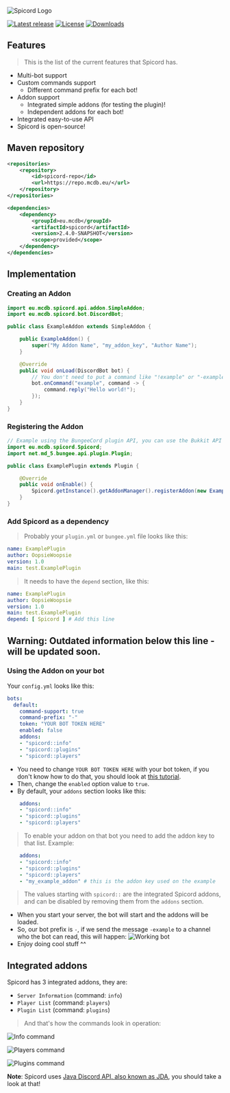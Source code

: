 ![Spicord Logo](https://i.imgur.com/FniEBrc.png)

[![Latest release](https://img.shields.io/github/release/OopsieWoopsie/Spicord.svg)](https://github.com/OopsieWoopsie/Spicord/releases/latest)
[![License](https://img.shields.io/github/license/OopsieWoopsie/Spicord.svg)](https://github.com/OopsieWoopsie/Spicord/blob/master/LICENSE)
[![Downloads](https://img.shields.io/github/downloads/OopsieWoopsie/Spicord/total.svg)](https://github.com/OopsieWoopsie/Spicord/releases)

## Features
> This is the list of the current features that Spicord has.
* Multi-bot support
* Custom commands support
  * Different command prefix for each bot!
* Addon support
  * Integrated simple addons (for testing the plugin)!
  * Independent addons for each bot!
* Integrated easy-to-use API
* Spicord is open-source!

## Maven repository
```xml
<repositories>
    <repository>
        <id>spicord-repo</id>
        <url>https://repo.mcdb.eu/</url>
    </repository>
</repositories>

<dependencies>
    <dependency>
        <groupId>eu.mcdb</groupId>
        <artifactId>spicord</artifactId>
        <version>2.4.0-SNAPSHOT</version>
        <scope>provided</scope>
    </dependency>
</dependencies>
```

## Implementation
### Creating an Addon
```java
import eu.mcdb.spicord.api.addon.SimpleAddon;
import eu.mcdb.spicord.bot.DiscordBot;

public class ExampleAddon extends SimpleAddon {

    public ExampleAddon() {
        super("My Addon Name", "my_addon_key", "Author Name");
    }

    @Override
    public void onLoad(DiscordBot bot) {
        // You don't need to put a command like "!example" or "-example", because the command prefix is configured apart.
        bot.onCommand("example", command -> {
            command.reply("Hello world!");
        });
    }
}
```
### Registering the Addon
```java
// Example using the BungeeCord plugin API, you can use the Bukkit API if you want ^^
import eu.mcdb.spicord.Spicord;
import net.md_5.bungee.api.plugin.Plugin;

public class ExamplePlugin extends Plugin {

    @Override
    public void onEnable() {
        Spicord.getInstance().getAddonManager().registerAddon(new ExampleAddon()); // Register the addon
    }
}
```
### Add Spicord as a dependency
> Probably your `plugin.yml` or `bungee.yml` file looks like this:
```yaml
name: ExamplePlugin
author: OopsieWoopsie
version: 1.0
main: test.ExamplePlugin
```
> It needs to have the `depend` section, like this:
```yaml
name: ExamplePlugin
author: OopsieWoopsie
version: 1.0
main: test.ExamplePlugin
depend: [ Spicord ] # Add this line
```

## Warning: Outdated information below this line - will be updated soon.

### Using the Addon on your bot
Your `config.yml` looks like this:
```yaml
bots:
  default:
    command-support: true
    command-prefix: "-"
    token: "YOUR BOT TOKEN HERE"
    enabled: false
    addons:
    - "spicord::info"
    - "spicord::plugins"
    - "spicord::players"
```
* You need to change `YOUR BOT TOKEN HERE` with your bot token, if you don't know how to do that, you should look at [this tutorial](https://github.com/reactiflux/discord-irc/wiki/Creating-a-discord-bot-&-getting-a-token).
* Then, change the `enabled` option value to `true`.
* By default, your `addons` section looks like this:
```yaml
    addons:
    - "spicord::info"
    - "spicord::plugins"
    - "spicord::players"
```
> To enable your addon on that bot you need to add the addon key to that list. Example:
```yaml
    addons:
    - "spicord::info"
    - "spicord::plugins"
    - "spicord::players"
    - "my_example_addon" # this is the addon key used on the example
```
> The values starting with `spicord::` are the integrated Spicord addons, and can be disabled by removing them from the `addons` section.
* When you start your server, the bot will start and the addons will be loaded.
* So, our bot prefix is `-`, if we send the message `-example` to a channel who the bot can read, this will happen:
![Working bot](https://i.imgur.com/a8H8O5E.png)
* Enjoy doing cool stuff ^^

## Integrated addons
Spicord has 3 integrated addons, they are:
* `Server Information` (command: `info`)
* `Player List` (command: `players`)
* `Plugin List` (command: `plugins`)

> And that's how the commands look in operation:

![Info command](https://i.imgur.com/IwbntNw.png)

![Players command](https://i.imgur.com/iRCvBo9.png)

![Plugins command](https://i.imgur.com/IAIAk2z.png)


**Note**: Spicord uses [Java Discord API, also known as JDA](https://github.com/DV8FromTheWorld/JDA), you should take a look at that!
